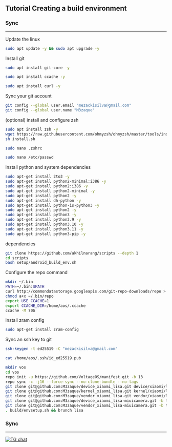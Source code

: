 Tutorial Creating a build environment
-------------------------------------

### Sync ###

----------------------------------
Update the linux
```bash 
sudo apt update -y && sudo apt upgrade -y
```
Install git
```bash
sudo apt install git-core -y
```
```bash
sudo apt install ccache -y
```
```bash
sudo apt install curl -y
```
Sync your git account
```bash
git config --global user.email "mezackisilva@gmail.com"
git config --global user.name "M3zaque"
```
(optional) install and configure zsh
```bash
sudo apt install zsh -y
wget https://raw.githubusercontent.com/ohmyzsh/ohmyzsh/master/tools/install.sh
sh install.sh
```
```bash
sudo nano .zshrc
```
```bash
sudo nano /etc/passwd
```
Install python and system dependencies
```bash
sudo apt-get install 2to3 -y
sudo apt-get install python2-minimal:i386 -y
sudo apt-get install python2:i386 -y
sudo apt-get install python2-minimal -y
sudo apt-get install python2 -y
sudo apt-get install dh-python -y
sudo apt-get install python-is-python3 -y
sudo apt-get install python2 -y
sudo apt-get install python3 -y
sudo apt-get install python3.9 -y
sudo apt-get install python3.10 -y
sudo apt-get install python3.11 -y
sudo apt-get install python3-pip -y
```
dependencies
```bash
git clone https://github.com/akhilnarang/scripts --depth 1
cd scripts
bash setup/android_build_env.sh
```
Configure the repo command
```bash
mkdir ~/.bin
PATH=~/.bin:$PATH
curl http://commondatastorage.googleapis.com/git-repo-downloads/repo > ~/.bin/repo
chmod a+x ~/.bin/repo
export USE_CCACHE=1
export CCACHE_DIR=/home/aos/.ccache
ccache -M 70G
```
Install zram config
```bash
sudo apt-get install zram-config
```
Sync an ssh key to git
```bash
ssh-keygen -t ed25519 -C "mezackisilva@gmail.com"
```
```bash
cat /home/aos/.ssh/id_ed25519.pub
```
```bash
mkdir vos
cd vos
repo init -u https://github.com/VoltageOS/manifest.git -b 13
repo sync -c -j16 --force-sync --no-clone-bundle --no-tags
git clone git@github.com:M3zaque/device_xiaomi_lisa.git device/xiaomi/lisa
git clone git@github.com:M3zaque/kernel_xiaomi_lisa.git kernel/xiaomi/lisa
git clone git@github.com:M3zaque/vendor_xiaomi_lisa.git vendor/xiaomi/lisa
git clone git@github.com:M3zaque/device_xiaomi_lisa-miuicamera.git -b thirteen device/xiaomi/lisa-miuicamera
git clone git@github.com:M3zaque/vendor_xiaomi_lisa-miuicamera.git -b thirteen vendor/xiaomi/lisa-miuicamera
. build/envsetup.sh && brunch lisa
```
### Sync ###

----------------------------------

[![TG chat](https://img.shields.io/badge/Support-Telegram-%23e52c5f.svg?style=for-the-badge&logo=telegram&&labelColor=121217991103595)](https://t.me/M3zaque)
